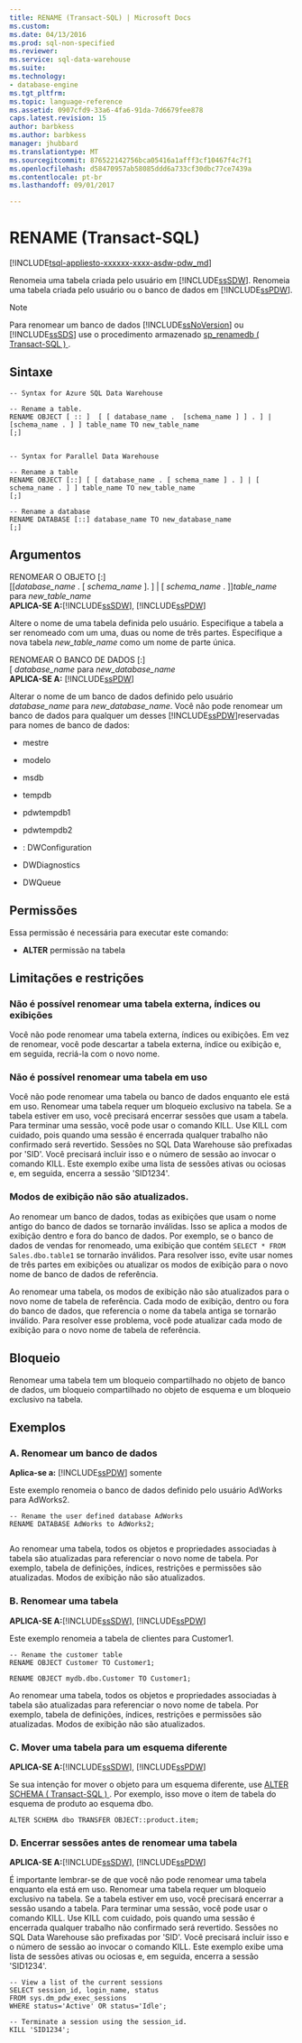 ```yaml
---
title: RENAME (Transact-SQL) | Microsoft Docs
ms.custom: 
ms.date: 04/13/2016
ms.prod: sql-non-specified
ms.reviewer: 
ms.service: sql-data-warehouse
ms.suite: 
ms.technology:
- database-engine
ms.tgt_pltfrm: 
ms.topic: language-reference
ms.assetid: 0907cfd9-33a6-4fa6-91da-7d6679fee878
caps.latest.revision: 15
author: barbkess
ms.author: barbkess
manager: jhubbard
ms.translationtype: MT
ms.sourcegitcommit: 876522142756bca05416a1afff3cf10467f4c7f1
ms.openlocfilehash: d58470957ab58085ddd6a733cf30dbc77ce7439a
ms.contentlocale: pt-br
ms.lasthandoff: 09/01/2017

---
```

# <a name="rename-transact-sql"></a>RENAME (Transact-SQL)
[!INCLUDE[tsql-appliesto-xxxxxx-xxxx-asdw-pdw_md](../../includes/tsql-appliesto-xxxxxx-xxxx-asdw-pdw-md.md)]

  Renomeia uma tabela criada pelo usuário em [!INCLUDE[ssSDW](../../includes/sssdw-md.md)]. Renomeia uma tabela criada pelo usuário ou o banco de dados em [!INCLUDE[ssPDW](../../includes/sspdw-md.md)].  
  
> [!NOTE]  
>  Para renomear um banco de dados [!INCLUDE[ssNoVersion](../../includes/ssnoversion-md.md)] ou [!INCLUDE[ssSDS](../../includes/sssds-md.md)] use o procedimento armazenado [sp_renamedb &#40; Transact-SQL &#41; ](../../relational-databases/system-stored-procedures/sp-renamedb-transact-sql.md).  
  
## <a name="syntax"></a>Sintaxe  
  
```  
-- Syntax for Azure SQL Data Warehouse  
  
-- Rename a table.  
RENAME OBJECT [ :: ]  [ [ database_name .  [schema_name ] ] . ] | [schema_name . ] ] table_name TO new_table_name  
[;]  
  
```  
  
```  
-- Syntax for Parallel Data Warehouse  
  
-- Rename a table  
RENAME OBJECT [::] [ [ database_name . [ schema_name ] . ] | [ schema_name . ] ] table_name TO new_table_name  
[;]  
  
-- Rename a database  
RENAME DATABASE [::] database_name TO new_database_name  
[;]  
```  
  
## <a name="arguments"></a>Argumentos  
 RENOMEAR O OBJETO [:]   
          [[*database_name* . [ *schema_name* ]. ] | [ *schema_name* . ]]*table_name* para *new_table_name*  
 **APLICA-SE A:**[!INCLUDE[ssSDW](../../includes/sssdw-md.md)],  [!INCLUDE[ssPDW](../../includes/sspdw-md.md)]  
  
 Altere o nome de uma tabela definida pelo usuário. Especifique a tabela a ser renomeado com um uma, duas ou nome de três partes.    Especifique a nova tabela *new_table_name* como um nome de parte única.  
  
 RENOMEAR O BANCO DE DADOS [:]   
          [ *database_name* para *new_database_name*  
 **APLICA-SE A:**  [!INCLUDE[ssPDW](../../includes/sspdw-md.md)]  
  
 Alterar o nome de um banco de dados definido pelo usuário *database_name* para *new_database_name*.  Você não pode renomear um banco de dados para qualquer um desses [!INCLUDE[ssPDW](../../includes/sspdw-md.md)]reservadas para nomes de banco de dados:  
  
-   mestre  
  
-   modelo  
  
-   msdb  
  
-   tempdb  
  
-   pdwtempdb1  
  
-   pdwtempdb2  
  
-   : DWConfiguration  
  
-   DWDiagnostics  
  
-   DWQueue  
  
## <a name="permissions"></a>Permissões  
 Essa permissão é necessária para executar este comando:  
  
-   **ALTER** permissão na tabela  
   
  
## <a name="limitations-and-restrictions"></a>Limitações e restrições  
  
### <a name="cannot-rename-an-external-table-indexes-or-views"></a>Não é possível renomear uma tabela externa, índices ou exibições
Você não pode renomear uma tabela externa, índices ou exibições. Em vez de renomear, você pode descartar a tabela externa, índice ou exibição e, em seguida, recriá-la com o novo nome.

### <a name="cannot-rename-a-table-in-use"></a>Não é possível renomear uma tabela em uso  
 Você não pode renomear uma tabela ou banco de dados enquanto ele está em uso. Renomear uma tabela requer um bloqueio exclusivo na tabela. Se a tabela estiver em uso, você precisará encerrar sessões que usam a tabela. Para terminar uma sessão, você pode usar o comando KILL. Use KILL com cuidado, pois quando uma sessão é encerrada qualquer trabalho não confirmado será revertido. Sessões no SQL Data Warehouse são prefixadas por 'SID'. Você precisará incluir isso e o número de sessão ao invocar o comando KILL. Este exemplo exibe uma lista de sessões ativas ou ociosas e, em seguida, encerra a sessão 'SID1234'.  
  
### <a name="views-are-not-updated"></a>Modos de exibição não são atualizados.  
 Ao renomear um banco de dados, todas as exibições que usam o nome antigo do banco de dados se tornarão inválidas. Isso se aplica a modos de exibição dentro e fora do banco de dados. Por exemplo, se o banco de dados de vendas for renomeado, uma exibição que contém `SELECT * FROM Sales.dbo.table1` se tornarão inválidos. Para resolver isso, evite usar nomes de três partes em exibições ou atualizar os modos de exibição para o novo nome de banco de dados de referência.  
  
 Ao renomear uma tabela, os modos de exibição não são atualizados para o novo nome de tabela de referência. Cada modo de exibição, dentro ou fora do banco de dados, que referencia o nome da tabela antiga se tornarão inválido. Para resolver esse problema, você pode atualizar cada modo de exibição para o novo nome de tabela de referência.  
  
## <a name="locking"></a>Bloqueio  
 Renomear uma tabela tem um bloqueio compartilhado no objeto de banco de dados, um bloqueio compartilhado no objeto de esquema e um bloqueio exclusivo na tabela.  
  
## <a name="examples"></a>Exemplos  
  
### <a name="a-rename-a-database"></a>A. Renomear um banco de dados  
 **Aplica-se a:** [!INCLUDE[ssPDW](../../includes/sspdw-md.md)] somente    
  
 Este exemplo renomeia o banco de dados definido pelo usuário AdWorks para AdWorks2.  
  
```  
-- Rename the user defined database AdWorks  
RENAME DATABASE AdWorks to AdWorks2;  
  
```  
  
 Ao renomear uma tabela, todos os objetos e propriedades associadas à tabela são atualizadas para referenciar o novo nome de tabela. Por exemplo, tabela de definições, índices, restrições e permissões são atualizadas. Modos de exibição não são atualizados.  
  
### <a name="b-rename-a-table"></a>B. Renomear uma tabela  
 **APLICA-SE A:**[!INCLUDE[ssSDW](../../includes/sssdw-md.md)],  [!INCLUDE[ssPDW](../../includes/sspdw-md.md)]  
  
 Este exemplo renomeia a tabela de clientes para Customer1.  
  
```  
-- Rename the customer table  
RENAME OBJECT Customer TO Customer1;  
  
RENAME OBJECT mydb.dbo.Customer TO Customer1;  
```  
  
 Ao renomear uma tabela, todos os objetos e propriedades associadas à tabela são atualizadas para referenciar o novo nome de tabela. Por exemplo, tabela de definições, índices, restrições e permissões são atualizadas. Modos de exibição não são atualizados.  
   
  
### <a name="c-move-a-table-to-a-different-schema"></a>C. Mover uma tabela para um esquema diferente  
 **APLICA-SE A:**[!INCLUDE[ssSDW](../../includes/sssdw-md.md)],  [!INCLUDE[ssPDW](../../includes/sspdw-md.md)]  
  
 Se sua intenção for mover o objeto para um esquema diferente, use [ALTER SCHEMA &#40; Transact-SQL &#41; ](../../t-sql/statements/alter-schema-transact-sql.md). Por exemplo, isso move o item de tabela do esquema de produto ao esquema dbo.  
  
```  
ALTER SCHEMA dbo TRANSFER OBJECT::product.item;  
```  
  
### <a name="d-terminate-sessions-before-renaming-a-table"></a>D. Encerrar sessões antes de renomear uma tabela  
 **APLICA-SE A:**[!INCLUDE[ssSDW](../../includes/sssdw-md.md)],  [!INCLUDE[ssPDW](../../includes/sspdw-md.md)]  
  
 É importante lembrar-se de que você não pode renomear uma tabela enquanto ela está em uso. Renomear uma tabela requer um bloqueio exclusivo na tabela. Se a tabela estiver em uso, você precisará encerrar a sessão usando a tabela. Para terminar uma sessão, você pode usar o comando KILL. Use KILL com cuidado, pois quando uma sessão é encerrada qualquer trabalho não confirmado será revertido. Sessões no SQL Data Warehouse são prefixadas por 'SID'. Você precisará incluir isso e o número de sessão ao invocar o comando KILL. Este exemplo exibe uma lista de sessões ativas ou ociosas e, em seguida, encerra a sessão 'SID1234'.  
  
```  
-- View a list of the current sessions  
SELECT session_id, login_name, status   
FROM sys.dm_pdw_exec_sessions   
WHERE status='Active' OR status='Idle';  
  
-- Terminate a session using the session_id.  
KILL 'SID1234';  
```  
  
  

